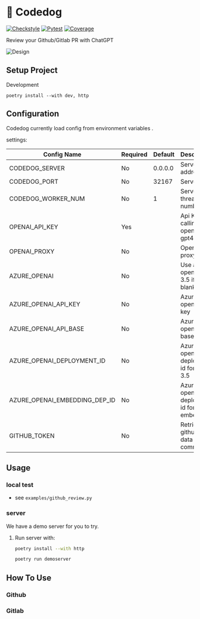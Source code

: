 # 🐶 Codedog

[![Checkstyle](https://github.com/Arcadia822/codedog/actions/workflows/flake8.yml/badge.svg)](https://github.com/Arcadia822/codedog/actions/workflows/flake8.yml)
[![Pytest](https://github.com/Arcadia822/codedog/actions/workflows/test.yml/badge.svg?branch=master)](https://github.com/Arcadia822/codedog/actions/workflows/test.yml)
[![Coverage](https://img.shields.io/endpoint?url=https://gist.githubusercontent.com/Arcadia822/ce38dae58995aeffef42065093fcfe84/raw/codedog_master.json)](https://github.com/Arcadia822/codedog/actions/workflows/test.yml)

Review your Github/Gitlab PR with ChatGPT

![Design](docs/design.png)

## Setup Project

Development

```shell
poetry install --with dev, http
```

## Configuration

Codedog currently load config from environment variables .

settings:

| Config Name                   | Required | Default           | Description                             |
| ----------------------------- | -------- | ----------------- | --------------------------------------- |
| CODEDOG_SERVER                | No       | 0.0.0.0           | Server address                          |
| CODEDOG_PORT                  | No       | 32167             | Server port                             |
| CODEDOG_WORKER_NUM            | No       | 1                 | Server thread number                    |
| OPENAI_API_KEY                | Yes      |                   | Api Key for calling openai gpt4 api     |
| OPENAI_PROXY                  | No       |                   | Openai proxy                            |
| AZURE_OPENAI                  | No       |                   | Use azure openai gpt 3.5 if not blank   |
| AZURE_OPENAI_API_KEY          | No       |                   | Azure openai api key                    |
| AZURE_OPENAI_API_BASE         | No       |                   | Azure openai api base                   |
| AZURE_OPENAI_DEPLOYMENT_ID    | No       |                   | Azure openai deployment id for gpt 3.5  |
| AZURE_OPENAI_EMBEDDING_DEP_ID | No       |                   | Azure openai deployment id for embedding|
| GITHUB_TOKEN                  | No       |                   | Retrieve github pr data and comment     |

## Usage

### local test

- see `examples/github_review.py`

### server

We have a demo server for you to try.

1. Run server with:

    ```bash
    poetry install --with http

    poetry run demoserver
    ```

## How To Use

### Github

### Gitlab
